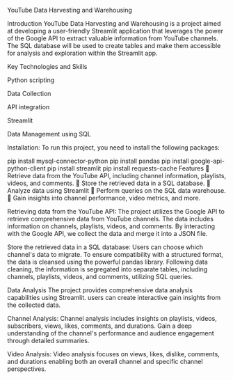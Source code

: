 YouTube Data Harvesting and Warehousing

Introduction YouTube Data Harvesting and Warehousing is a project aimed at developing a user-friendly Streamlit application that leverages the power of the Google API to extract valuable information from YouTube channels. The SQL database will be used to create tables and make them accessible for analysis and exploration within the Streamlit app.

Key Technologies and Skills

Python scripting

Data Collection

API integration

Streamlit

Data Management using SQL

Installation: To run this project, you need to install the following packages:

pip install mysql-connector-python
pip install pandas
pip install google-api-python-client
pip install streamlit
pip install requests-cache
Features  Retrieve data from the YouTube API, including channel information, playlists, videos, and comments.  Store the retrieved data in a SQL database.  Analyze data using Streamlit  Perform queries on the SQL data warehouse.  Gain insights into channel performance, video metrics, and more.

Retrieving data from the YouTube API: The project utilizes the Google API to retrieve comprehensive data from YouTube channels. The data includes information on channels, playlists, videos, and comments. By interacting with the Google API, we collect the data and merge it into a JSON file.

Store the retrieved data in a SQL database: Users can choose which channel's data to migrate. To ensure compatibility with a structured format, the data is cleansed using the powerful pandas library. Following data cleaning, the information is segregated into separate tables, including channels, playlists, videos, and comments, utilizing SQL queries.

Data Analysis The project provides comprehensive data analysis capabilities using Streamlit. users can create interactive gain insights from the collected data.

Channel Analysis: Channel analysis includes insights on playlists, videos, subscribers, views, likes, comments, and durations. Gain a deep understanding of the channel's performance and audience engagement through detailed summaries.

Video Analysis: Video analysis focuses on views, likes, dislike, comments, and durations enabling both an overall channel and specific channel perspectives.
